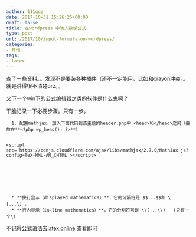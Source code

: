 ```yaml
---
author: 111qqz
date: 2017-10-31 15:26:25+00:00
draft: false
title: 在wordpress 中输入数学公式
type: post
url: /2017/10/input-formula-on-wordpress/
categories:
- 其他
tags:
- latex
---
```


查了一些资料。。发现不是要装各种插件（还不一定能用，比如和crayon冲突。。就是讲得很不清楚orz。。

又下一个win下的公式编辑器之类的软件是什么鬼啊？

干脆记录一下必要步骤。只有一步。




      1. 配置mathjax. 加入下面代码到该主题的header.php中 <head>和</head>之间（要放在**<?php wp_head(); ?>**）

    
    <script src='https://cdnjs.cloudflare.com/ajax/libs/mathjax/2.7.0/MathJax.js?config=TeX-MML-AM_CHTML'></script>
    






      * **换行显示（displayed mathematics）**，它的分隔符是 $$...$$和 \[...\] ，
      * **行内显示（in-line mathematics）**，它的分割符号是 \\(...\\)   (只有一个\)






不记得公式语法去[latex online](http://latex.codecogs.com/eqneditor/editor.php) 查看即可


